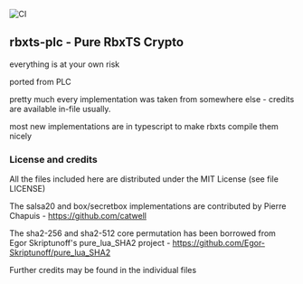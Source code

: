 ![CI](https://github.com/philanc/plc/workflows/CI/badge.svg)

## rbxts-plc - Pure RbxTS Crypto

everything is at your own risk

ported from PLC

pretty much every implementation was taken from somewhere else - credits are available in-file usually.

most new implementations are in typescript to make rbxts compile them nicely

### License and credits

All the files included here are distributed under the MIT License (see file LICENSE)

The salsa20 and box/secretbox implementations are contributed by Pierre Chapuis - https://github.com/catwell

The sha2-256 and sha2-512 core permutation has been borrowed from Egor Skriptunoff's pure_lua_SHA2 project - https://github.com/Egor-Skriptunoff/pure_lua_SHA2

Further credits may be found in the individual files
